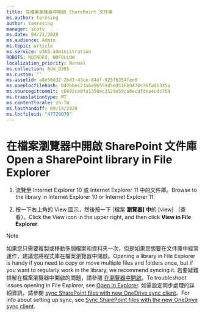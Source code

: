 ```yaml
---
title: 在檔案瀏覽器中開啟 SharePoint 文件庫
ms.author: toresing
author: tomresing
manager: scotv
ms.date: 04/21/2020
ms.audience: Admin
ms.topic: article
ms.service: o365-administration
ROBOTS: NOINDEX, NOFOLLOW
localization_priority: Normal
ms.collection: Adm_O365
ms.custom: ''
ms.assetid: a8e56d32-2bd3-43ce-84df-925f6354fee0
ms.openlocfilehash: b47bbec23a6e96559d5ed516b9470c36fa06335a
ms.sourcegitcommit: c6692ce0fa1358ec3529e59ca0ecdfdea4cdc759
ms.translationtype: MT
ms.contentlocale: zh-TW
ms.lasthandoff: 09/14/2020
ms.locfileid: "47729070"
---
```

# <a name="open-a-sharepoint-library-in-file-explorer"></a><span data-ttu-id="a682a-102">在檔案瀏覽器中開啟 SharePoint 文件庫</span><span class="sxs-lookup"><span data-stu-id="a682a-102">Open a SharePoint library in File Explorer</span></span>

1. <span data-ttu-id="a682a-103">流覽至 Internet Explorer 10 或 Internet Explorer 11 中的文件庫。</span><span class="sxs-lookup"><span data-stu-id="a682a-103">Browse to the library in Internet Explorer 10 or Internet Explorer 11.</span></span> 
    
2. <span data-ttu-id="a682a-104">按一下右上角的 View 圖示，然後按一下 [檔案 **瀏覽器] 中**的 [view] （查看）。</span><span class="sxs-lookup"><span data-stu-id="a682a-104">Click the View icon in the upper right, and then click **View in File Explorer**.</span></span>
    
> [!NOTE]
> <span data-ttu-id="a682a-105">如果您只需要複製或移動多個檔案和資料夾一次，但是如果您想要在文件庫中經常運作，建議您將程式庫在檔案瀏覽器中開啟。</span><span class="sxs-lookup"><span data-stu-id="a682a-105">Opening a library in File Explorer is handy if you need to copy or move multiple files and folders once, but if you want to regularly work in the library, we recommend syncing it.</span></span> <span data-ttu-id="a682a-106">若要疑難排解在檔案瀏覽器中開啟的問題，請參閱 [在瀏覽器中開啟](https://go.microsoft.com/fwlink/?linkid=871665)。</span><span class="sxs-lookup"><span data-stu-id="a682a-106">To troubleshoot issues opening in File Explorer, see [Open in Explorer](https://go.microsoft.com/fwlink/?linkid=871665).</span></span> <span data-ttu-id="a682a-107">如需設定同步處理的詳細資訊，請參閱 [sync SharePoint files with new OneDrive sync client](https://go.microsoft.com/fwlink/?linkid=871666)。</span><span class="sxs-lookup"><span data-stu-id="a682a-107">For info about setting up sync, see [Sync SharePoint files with the new OneDrive sync client](https://go.microsoft.com/fwlink/?linkid=871666).</span></span> 
  

